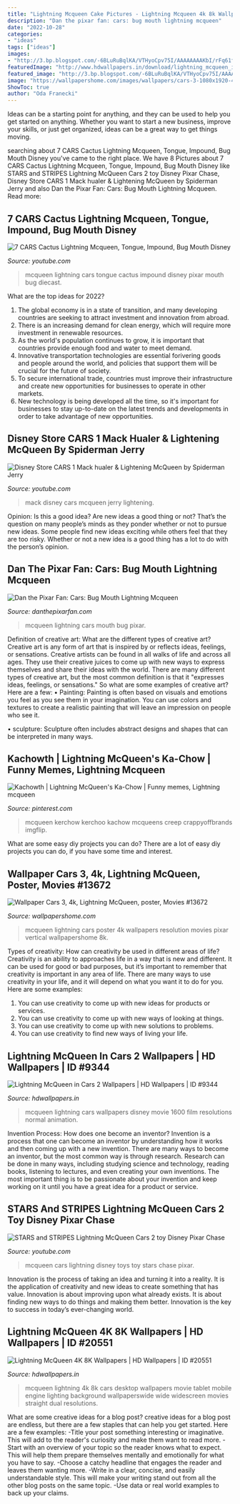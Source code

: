 ```yaml
---
title: "Lightning Mcqueen Cake Pictures - Lightning Mcqueen 4k 8k Wallpapers"
description: "Dan the pixar fan: cars: bug mouth lightning mcqueen"
date: "2022-10-28"
categories:
- "ideas"
tags: ["ideas"]
images:
- "http://3.bp.blogspot.com/-6BLuRuBqlKA/VTHyoCpv75I/AAAAAAAAKbI/rFq61fL8qeQ/w1200-h630-p-k-no-nu/Screen%2BShot%2B2014-04-08%2Bat%2B8.25.06%2BAM.jpg"
featuredImage: "http://www.hdwallpapers.in/download/lightning_mcqueen_in_cars_2-2560x1600.jpg"
featured_image: "http://3.bp.blogspot.com/-6BLuRuBqlKA/VTHyoCpv75I/AAAAAAAAKbI/rFq61fL8qeQ/w1200-h630-p-k-no-nu/Screen%2BShot%2B2014-04-08%2Bat%2B8.25.06%2BAM.jpg"
image: "https://wallpapershome.com/images/wallpapers/cars-3-1080x1920-4k-lightning-mcqueen-poster-13672.jpg"
ShowToc: true
author: "Oda Franecki"
---
```



Ideas can be a starting point for anything, and they can be used to help you get started on anything. Whether you want to start a new business, improve your skills, or just get organized, ideas can be a great way to get things moving.

	

		
searching about 7 CARS Cactus Lightning Mcqueen, Tongue, Impound, Bug Mouth Disney you've came to the right place. We have 8 Pictures about 7 CARS Cactus Lightning Mcqueen, Tongue, Impound, Bug Mouth Disney like STARS and STRIPES Lightning McQueen Cars 2 toy Disney Pixar Chase, Disney Store CARS 1 Mack hualer &amp; Lightening McQueen by Spiderman Jerry and also Dan the Pixar Fan: Cars: Bug Mouth Lightning Mcqueen. Read more:
		
    
## 7 CARS Cactus Lightning Mcqueen, Tongue, Impound, Bug Mouth Disney

<img loading=lazy src="http://i.ytimg.com/vi/ojru1IK7VMA/maxresdefault.jpg" onerror="this.onerror=null;this.src='https://tse4.mm.bing.net/th?id=OIP.ZEJlBzuy5ryrqOWYx6ZVMAHaEK&amp;pid=15.1';" alt="7 CARS Cactus Lightning Mcqueen, Tongue, Impound, Bug Mouth Disney">

_Source: youtube.com_

>mcqueen lightning cars tongue cactus impound disney pixar mouth bug diecast. 

	

What are the top ideas for 2022?
1. The global economy is in a state of transition, and many developing countries are seeking to attract investment and innovation from abroad.
2. There is an increasing demand for clean energy, which will require more investment in renewable resources.
3. As the world's population continues to grow, it is important that countries provide enough food and water to meet demand.
4. Innovative transportation technologies are essential forivering goods and people around the world, and policies that support them will be crucial for the future of society.
5. To secure international trade, countries must improve their infrastructure and create new opportunities for businesses to operate in other markets.
6. New technology is being developed all the time, so it's important for businesses to stay up-to-date on the latest trends and developments in order to take advantage of new opportunities.

    
## Disney Store CARS 1 Mack Hualer &amp; Lightening McQueen By Spiderman Jerry

<img loading=lazy src="http://i1.ytimg.com/vi/fSB9SbPKwvM/maxresdefault.jpg" onerror="this.onerror=null;this.src='https://tse1.mm.bing.net/th?id=OIP.N-U9SIg_ue4g_cqQoh5SmQHaEK&amp;pid=15.1';" alt="Disney Store CARS 1 Mack hualer &amp; Lightening McQueen by Spiderman Jerry">

_Source: youtube.com_

>mack disney cars mcqueen jerry lightening. 

	

Opinion: Is this a good idea?
Are new ideas a good thing or not? That’s the question on many people’s minds as they ponder whether or not to pursue new ideas. Some people find new ideas exciting while others feel that they are too risky. Whether or not a new idea is a good thing has a lot to do with the person’s opinion.

    
## Dan The Pixar Fan: Cars: Bug Mouth Lightning Mcqueen

<img loading=lazy src="http://3.bp.blogspot.com/-6BLuRuBqlKA/VTHyoCpv75I/AAAAAAAAKbI/rFq61fL8qeQ/w1200-h630-p-k-no-nu/Screen%2BShot%2B2014-04-08%2Bat%2B8.25.06%2BAM.jpg" onerror="this.onerror=null;this.src='https://tse4.mm.bing.net/th?id=OIP.6C_UQnhPkHiqI-srp0VF7AHaD4&amp;pid=15.1';" alt="Dan the Pixar Fan: Cars: Bug Mouth Lightning Mcqueen">

_Source: danthepixarfan.com_

>mcqueen lightning cars mouth bug pixar. 

	

Definition of creative art: What are the different types of creative art?
Creative art is any form of art that is inspired by or reflects ideas, feelings, or sensations. Creative artists can be found in all walks of life and across all ages. They use their creative juices to come up with new ways to express themselves and share their ideas with the world. There are many different types of creative art, but the most common definition is that it "expresses ideas, feelings, or sensations." So what are some examples of creative art? Here are a few:
• Painting: Painting is often based on visuals and emotions you feel as you see them in your imagination. You can use colors and textures to create a realistic painting that will leave an impression on people who see it.

• sculpture: Sculpture often includes abstract designs and shapes that can be interpreted in many ways.

    
## Kachowth | Lightning McQueen&#039;s Ka-Chow | Funny Memes, Lightning Mcqueen

<img loading=lazy src="https://i.pinimg.com/736x/7d/43/8c/7d438c6693b7844806db4ed3e8cab54f.jpg" onerror="this.onerror=null;this.src='https://tse1.mm.bing.net/th?id=OIP.a-4XZUFA0cxu2RChw7uNQAHaEW&amp;pid=15.1';" alt="Kachowth | Lightning McQueen&#039;s Ka-Chow | Funny memes, Lightning mcqueen">

_Source: pinterest.com_

>mcqueen kerchow kerchoo kachow mcqueens creep crappyoffbrands imgflip. 

	

What are some easy diy projects you can do?
There are a lot of easy diy projects you can do, if you have some time and interest.

    
## Wallpaper Cars 3, 4k, Lightning McQueen, Poster, Movies #13672

<img loading=lazy src="https://wallpapershome.com/images/wallpapers/cars-3-1080x1920-4k-lightning-mcqueen-poster-13672.jpg" onerror="this.onerror=null;this.src='https://tse1.mm.bing.net/th?id=OIP.Q-7nPTkqHT7Ge5JTAXSR_AHaNK&amp;pid=15.1';" alt="Wallpaper Cars 3, 4k, Lightning McQueen, poster, Movies #13672">

_Source: wallpapershome.com_

>mcqueen lightning cars poster 4k wallpapers resolution movies pixar vertical wallpapershome 8k. 

	

Types of creativity: How can creativity be used in different areas of life?
Creativity is an ability to approaches life in a way that is new and different. It can be used for good or bad purposes, but it’s important to remember that creativity is important in any area of life. There are many ways to use creativity in your life, and it will depend on what you want it to do for you. Here are some examples: 
1. You can use creativity to come up with new ideas for products or services.
2. You can use creativity to come up with new ways of looking at things.
3. You can use creativity to come up with new solutions to problems.
4. You can use creativity to find new ways of living your life.

    
## Lightning McQueen In Cars 2 Wallpapers | HD Wallpapers | ID #9344

<img loading=lazy src="http://www.hdwallpapers.in/download/lightning_mcqueen_in_cars_2-2560x1600.jpg" onerror="this.onerror=null;this.src='https://tse3.mm.bing.net/th?id=OIP.793r7lnJl9xJXDHwLef2dwHaEo&amp;pid=15.1';" alt="Lightning McQueen in Cars 2 Wallpapers | HD Wallpapers | ID #9344">

_Source: hdwallpapers.in_

>mcqueen lightning cars wallpapers disney movie 1600 film resolutions normal animation. 

	

Invention Process: How does one become an inventor?
Invention is a process that one can become an inventor by understanding how it works and then coming up with a new invention. There are many ways to become an inventor, but the most common way is through research. Research can be done in many ways, including studying science and technology, reading books, listening to lectures, and even creating your own inventions. The most important thing is to be passionate about your invention and keep working on it until you have a great idea for a product or service.

    
## STARS And STRIPES Lightning McQueen Cars 2 Toy Disney Pixar Chase

<img loading=lazy src="http://i.ytimg.com/vi/bpFnv9sZTbQ/maxresdefault.jpg" onerror="this.onerror=null;this.src='https://tse4.mm.bing.net/th?id=OIP.wbJvyo7wtZ4nl3dCVjUavAHaEK&amp;pid=15.1';" alt="STARS and STRIPES Lightning McQueen Cars 2 toy Disney Pixar Chase">

_Source: youtube.com_

>mcqueen cars lightning disney toys toy stars chase pixar. 

	

Innovation is the process of taking an idea and turning it into a reality. It is the application of creativity and new ideas to create something that has value. Innovation is about improving upon what already exists. It is about finding new ways to do things and making them better. Innovation is the key to success in today’s ever-changing world.

    
## Lightning McQueen 4K 8K Wallpapers | HD Wallpapers | ID #20551

<img loading=lazy src="http://www.hdwallpapers.in/download/lightning_mcqueen_4k_8k-1280x800.jpg" onerror="this.onerror=null;this.src='https://tse3.mm.bing.net/th?id=OIP.wf0eRfvw0OBtCSgvHF2KUwHaEo&amp;pid=15.1';" alt="Lightning McQueen 4K 8K Wallpapers | HD Wallpapers | ID #20551">

_Source: hdwallpapers.in_

>mcqueen lightning 4k 8k cars desktop wallpapers movie tablet mobile engine lighting background wallpaperswide wide widescreen movies straight dual resolutions. 

	

What are some creative ideas for a blog post?
creative ideas for a blog post are endless, but there are a few staples that can help you get started. Here are a few examples: 
-Title your post something interesting or imaginative. This will add to the reader's curiosity and make them want to read more. 
-Start with an overview of your topic so the reader knows what to expect. This will help them prepare themselves mentally and emotionally for what you have to say. 
-Choose a catchy headline that engages the reader and leaves them wanting more. 
-Write in a clear, concise, and easily understandable style. This will make your writing stand out from all the other blog posts on the same topic. 
-Use data or real world examples to back up your claims.

